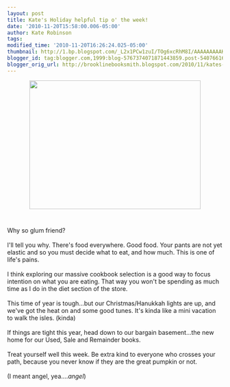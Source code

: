 ```yaml
---
layout: post
title: Kate's Holiday helpful tip o' the week!
date: '2010-11-20T15:58:00.006-05:00'
author: Kate Robinson
tags: 
modified_time: '2010-11-20T16:26:24.025-05:00'
thumbnail: http://1.bp.blogspot.com/_L2x1PCw1zuI/TOg6xcRhM8I/AAAAAAAAAKo/ZzjTwRWO7uY/s72-c/stephanie.gif
blogger_id: tag:blogger.com,1999:blog-5767374071871443859.post-5407661653452851368
blogger_orig_url: http://brooklinebooksmith.blogspot.com/2010/11/kates-holiday-helpful-tip-o-week.html
---
```


<a href="http://1.bp.blogspot.com/_L2x1PCw1zuI/TOg6xcRhM8I/AAAAAAAAAKo/ZzjTwRWO7uY/s1600/stephanie.gif"><img style="TEXT-ALIGN: center; MARGIN: 0px auto 10px; WIDTH: 400px; DISPLAY: block; HEIGHT: 300px; CURSOR: hand" id="BLOGGER_PHOTO_ID_5541743962557068226" border="0" alt="" src="http://1.bp.blogspot.com/_L2x1PCw1zuI/TOg6xcRhM8I/AAAAAAAAAKo/ZzjTwRWO7uY/s400/stephanie.gif" /></a><br /><div></div>Why so glum friend?<br /><br />I'll tell you why. There's food everywhere. Good food. Your pants are not yet elastic and so you must decide what to eat, and how much. This is one of life's pains.<br /><br />I think exploring our massive cookbook selection is a good way to focus intention on what you are eating. That way you won't be spending as much time as I do in the diet section of the store.<br /><br />This time of year is tough...but our Christmas/Hanukkah lights are up, and we've got the heat on and some good tunes. It's kinda like a mini vacation to walk the isles. (kinda)<br /><br />If things are tight this year, head down to our bargain basement...the new home for our Used, Sale and Remainder books.<br /><br />Treat yourself well this week. Be extra kind to everyone who crosses your path, because you never know if they are the great pumpkin or not.<br /><br />(I meant angel, yea....<em>angel</em>)<br /><br /><br /><br /><br /><br /><br /><br /><br /><br /><br /><br /><br /><br /><br /><div></div>